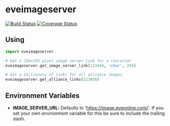 # eveimageserver
[![Build Status](https://travis-ci.org/Regner/eveimageserver.svg?branch=master)](https://travis-ci.org/Regner/eveimageserver) [![Coverage Status](https://coveralls.io/repos/Regner/eveimageserver/badge.svg?branch=master&service=github)](https://coveralls.io/github/Regner/eveimageserver?branch=master)

## Using
```python
import eveimageserver

# Get a 256x256 pixel image server link for a character
eveimageserver.get_image_server_link(123456, 'char', 256)

# Get a dictionary of links for all alliance images
eveimageserver.get_alliance_links(123456)
```

## Environment Variables
* __IMAGE_SERVER_URL:__ Defaults to 'https://image.eveonline.com/'. If you set
your own environment variable for this be sure to include the trailing slash.
